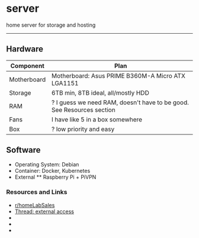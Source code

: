 # server
home server for storage and hosting

---

## Hardware

| Component | Plan |
| --- | --- |
| Motherboard | Motherboard: Asus PRIME B360M-A Micro ATX LGA1151 |
| Storage | 6TB min, 8TB ideal, all/mostly HDD |
| RAM | ? I guess we need RAM, doesn't have to be good. See Resources section |
| Fans | I have like 5 in a box somewhere |
| Box | ? low priority and easy |


## Software
* Operating System: Debian
* Container: Docker, Kubernetes
* External
** Raspberry Pi + PiVPN

### Resources and Links
* [r/homeLabSales](https://www.reddit.com/r/homelabsales/)
* [Thread: external access](https://www.reddit.com/r/HomeServer/comments/vnx0ar/comment/ie9rsjj/?utm_source=share&utm_medium=ios_app&utm_name=iossmf&context=3)
* []()
* []()
* []()
